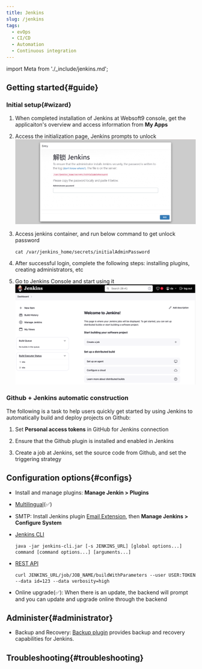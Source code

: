 ```yaml
---
title: Jenkins
slug: /jenkins
tags:
  - evOps
  - CI/CD
  - Automation
  - Continuous integration
---
```


import Meta from './_include/jenkins.md';

<Meta name="meta" />

## Getting started{#guide}

### Initial setup{#wizard}

1. When completed installation of Jenkins at Websoft9 console, get the applicaiton's overview and access information from **My Apps**  

2. Access the initialization page, Jenkins prompts to unlock
   ![](./assets/jenkins-installstart-websoft9.png)

3. Access jenkins container, and run below command to get unlock password

   ```
   cat /var/jenkins_home/secrets/initialAdminPassword
   ```

4. After successful login, complete the following steps: installing plugins, creating administrators, etc

5. Go to Jenkins Console and start using it
   ![](./assets/jenkins-backend-websoft9.png)

### Github + Jenkins automatic construction

The following is a task to help users quickly get started by using Jenkins to automatically build and deploy projects on Github:

1. Set **Personal access tokens** in GitHub for Jenkins connection

2. Ensure that the Github plugin is installed and enabled in Jenkins

3. Create a job at Jenkins, set the source code from Github, and set the triggering strategy

## Configuration options{#configs}

- Install and manage plugins: **Manage Jenkin > Plugins**

- [Multilingual](https://www.jenkins.io/doc/book/using/using-local-language/)(✅)

- SMTP: Install Jenkins plugin [Email Extension](https://plugins.jenkins.io/email-ext/), then **Manage Jenkins > Configure System**

- [Jenkins CLI](https://www.jenkins.io/zh/doc/book/managing/cli/)
   ```
   java -jar jenkins-cli.jar [-s JENKINS_URL] [global options...] command [command options...] [arguments...]
   ```

- [REST API](https://www.jenkins.io/doc/book/using/remote-access-api/)
   ```
   curl JENKINS_URL/job/JOB_NAME/buildWithParameters --user USER:TOKEN --data id=123 --data verbosity=high
   ```

- Online upgrade(✅): When there is an update, the backend will prompt and you can update and upgrade online through the backend

## Administer{#administrator}

- Backup and Recovery: [Backup plugin](https://plugins.jenkins.io/backup/) provides backup and recovery capabilities for Jenkins.

## Troubleshooting{#troubleshooting}
